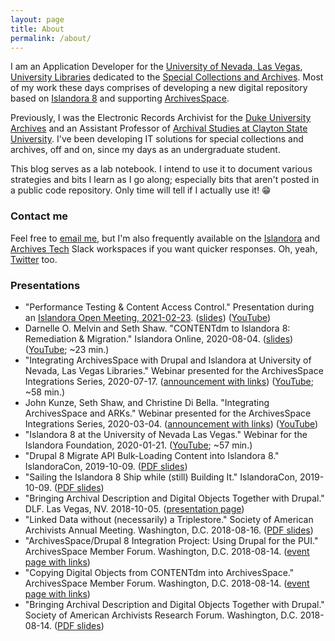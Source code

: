 ```yaml
---
layout: page
title: About
permalink: /about/
---
```


I am an Application Developer for the [University of Nevada, Las Vegas](https://www.unlv.edu/), [University Libraries](https://www.library.unlv.edu/) dedicated to the [Special Collections and Archives](https://www.library.unlv.edu/speccol/). Most of my work these days comprises of developing a new digital repository based on [Islandora 8](https://islandora.ca/content/islandora-8-fact-sheet) and supporting [ArchivesSpace](https://archivesspace.org/). 

 Previously, I was the Electronic Records Archivist for the [Duke University Archives](https://library.duke.edu/rubenstein/uarchives) and an Assistant Professor of [Archival Studies at Clayton State University](https://www.clayton.edu/mas/). I've been developing IT solutions for special collections and archives, off and on, since my days as an undergraduate student.

This blog serves as a lab notebook. I intend to use it to document various strategies and bits I learn as I go along; especially bits that aren't posted in a public code repository. Only time will tell if I actually use it! 😁

### Contact me

Feel free to [email me](mailto:seth.shaw@unlv.edu), but I'm also frequently available on the [Islandora](islandora.slack.com) and [Archives Tech](shoes-untied.slack.com) Slack workspaces if you want quicker responses. Oh, yeah, [Twitter](https://twitter.com/seth_e_shaw) too.

### Presentations

- "Performance Testing & Content Access Control." Presentation during an [Islandora Open Meeting, 2021-02-23](https://docs.google.com/document/d/1nZc9oMjFa1aklM9FdizvM-Trtp4jFp1WCPSJR-oL-RE/). ([slides](/files/2021-02-23_Islandora_Open_Meeting_Performance_Testing_and_Content_Access_Control.pdf)) ([YouTube](https://youtu.be/tKQIdYjsVDo))
- Darnelle O. Melvin and Seth Shaw. "CONTENTdm to Islandora 8: Remediation & Migration." Islandora Online, 2020-08-04. ([slides](https://osf.io/4te68/)) ([YouTube](https://youtu.be/rON8-Dq_lY8); ~23 min.)
- "Integrating ArchivesSpace with Drupal and Islandora at University of Nevada, Las Vegas Libraries." Webinar presented for the ArchivesSpace Integrations Series, 2020-07-17. ([announcement with links](https://archivesspace.org/archives/6398)) ([YouTube](https://youtu.be/qic3SvcbAuc); ~58 min.)
- John Kunze, Seth Shaw, and Christine Di Bella. "Integrating ArchivesSpace and ARKs." Webinar presented for the ArchivesSpace Integrations Series, 2020-03-04. ([announcement with links](https://archivesspace.org/archives/5930)) ([YouTube](https://youtu.be/Rt_tZHb1kiA?t=831))
- "Islandora 8 at the University of Nevada Las Vegas." Webinar for the Islandora Foundation, 2020-01-21. ([YouTube](https://youtu.be/_8egyF-0rjk); ~57 min.)
- "Drupal 8 Migrate API Bulk-Loading Content into Islandora 8." IslandoraCon, 2019-10-09. ([PDF slides](files/2019-10-09_IslandoraCon_migrate-api.pdf))
- "Sailing the Islandora 8 Ship while (still) Building It." IslandoraCon, 2019-10-09. ([PDF slides](files/2019-10-09_IslandoraCon_sailing-the-islandora-8-ship.pdf))
- "Bringing Archival Description and Digital Objects Together with Drupal." DLF. Las Vegas, NV. 2018-10-05. ([presentation page](https://osf.io/8suze/))
- "Linked Data without (necessarily) a Triplestore." Society of American Archivists Annual Meeting. Washington, D.C. 2018-08-16. ([PDF slides](https://static.sched.com/hosted_files/archives2018/92/session303-Shaw.pdf))
- "ArchivesSpace/Drupal 8 Integration Project: Using Drupal for the PUI." ArchivesSpace Member Forum. Washington, D.C. 2018-08-14. ([event page with links](https://archivesspace.atlassian.net/wiki/spaces/ADC/pages/634650626/ArchivesSpace+Member+Forum+2018))
- "Copying Digital Objects from CONTENTdm into ArchivesSpace." ArchivesSpace Member Forum. Washington, D.C. 2018-08-14. ([event page with links](https://archivesspace.atlassian.net/wiki/spaces/ADC/pages/634650626/ArchivesSpace+Member+Forum+2018))
- "Bringing Archival Description and Digital Objects Together with Drupal." Society of American Archivists Research Forum. Washington, D.C. 2018-08-14. ([PDF slides](https://www2.archivists.org/sites/all/files/801_Shaw.pdf))